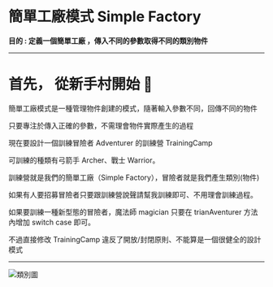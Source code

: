 # 簡單工廠模式 Simple Factory

**目的 : 定義一個簡單工廠 ，傳入不同的參數取得不同的類別物件**

---
# 首先， 從新手村開始 🤭

簡單工廠模式是一種管理物件創建的模式，隨著輸入參數不同，回傳不同的物件

只要專注於傳入正確的參數，不需理會物件實際產生的過程

現在要設計一個訓練冒險者 Adventurer 的訓練營 TrainingCamp

可訓練的種類有弓箭手 Archer、戰士 Warrior。

訓練營就是我們的簡單工廠（Simple Factory），冒險者就是我們產生類別(物件)

如果有人要招募冒險者只要跟訓練營說聲請幫我訓練即可、不用理會訓練過程。

如果要訓練一種新型態的冒險者，魔法師 magician 只要在 trianAventurer 方法內增加 switch case 即可。

不過直接修改 TrainingCamp 違反了開放/封閉原則、不能算是一個很健全的設計模式

---


![類別圖](https://raw.githubusercontent.com/yu-sooong/design-patterns-php/feature/ting/simple_factory/simple_factory.png "simple_factory")
